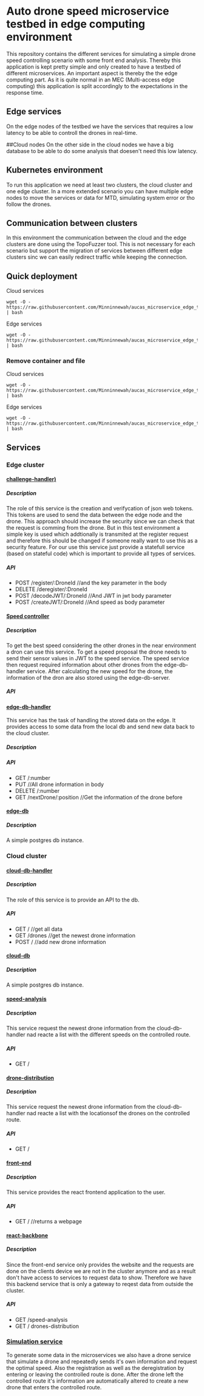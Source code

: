 # Auto drone speed microservice testbed in edge computing environment

This repository contains the different services for simulating a simple drone speed controlling scenario with some front end analysis. Thereby this application is kept pretty simple and only created to have a testbed of different microservices. An important aspect is thereby the the edge computing part. As it is quite normal in an MEC (Multi-access edge computing) this application is split accordingly to the expectations in the response time.

## Edge services
On the edge nodes of the testbed we have the services that requires a low latency to be able to controll the drones in real-time. 

##Cloud nodes
On the other side in the cloud nodes we have a big database to be able to do some analysis that doesen't need this low latency.

## Kubernetes environment
To run this application we need at least two clusters, the cloud cluster and one edge cluster. In a more extended scenario you can have multiple edge nodes to move the services or data for MTD, simulating system error or tho follow the drones.

## Communication between clusters
In this environment the communication between the cloud and the edge clusters are done using the TopoFuzzer tool. This is not necessary for each scenario but support the migration of services between different edge clusters sinc we can easily redirect traffic while keeping the connection.

## Quick deployment
Cloud services
```
wget -O - https://raw.githubusercontent.com/Minninnewah/aucas_microservice_edge_testbed/main/cloud_node_deployment.sh | bash

```

Edge services
```
wget -O - https://raw.githubusercontent.com/Minninnewah/aucas_microservice_edge_testbed/main/edge_node_deployment.sh | bash
```
### Remove container and file
Cloud services
```
wget -O - https://raw.githubusercontent.com/Minninnewah/aucas_microservice_edge_testbed/main/cloud_node_clean_deployment.sh | bash

```

Edge services
```
wget -O - https://raw.githubusercontent.com/Minninnewah/aucas_microservice_edge_testbed/main/edge_node_clean_deployment.sh | bash

```

## Services
### Edge cluster
#### <ins>challenge-handler)</ins>
##### Description
The role of this service is the creation and verifycation of json web tokens. This tokens are used to send the data between the edge node and the drone. This approach should increase the security since we can check that the request is comming from the drone. But in this test environment a simple key is used which addtionally is transmited at the register request and therefore this should be changed if someone really want to use this as a security feature. For our use this service just provide a statefull service (based on stateful code) which is important to provide all types of services.
##### API
- POST /register/:DroneId     //and the key parameter in the body
- DELETE /deregister/:DroneId
- POST /decodeJWT/:DroneId    //And JWT in jwt body parameter
- POST /createJWT/:DroneId    //And speed as body parameter



#### <ins>Speed controller</ins>
##### Description
To get the best speed considering the other drones in the near environment a dron can use this service. To get a speed proposal the drone needs to send their sensor values in JWT to the speed service. The speed service then request required information about other drones from the edge-db-handler service. After calculating the new speed for the drone, the information of the dron are also stored using the edge-db-server.
##### API


#### <ins>edge-db-handler</ins>
This service has the task of handling the stored data on the edge. It provides access to some data from the local db and send new data back to the cloud cluster.
##### Description
##### API
- GET /:number
- PUT                       //All drone information in body
- DELETE /:number
- GET /nextDrone/:position  //Get the information of the drone before

#### <ins>edge-db</ins>
##### Description
A simple postgres db instance.

### Cloud cluster
#### <ins>cloud-db-handler</ins>
##### Description
The role of this service is to provide an API to the db.
##### API
- GET /       //get all data
- GET /drones //get the newest drone information
- POST /      //add new drone information

#### <ins>cloud-db</ins>
##### Description
A simple postgres db instance.

#### <ins>speed-analysis</ins>
##### Description
This service request the newest drone information from the cloud-db-handler nad reacte a list with the different speeds on the controlled route.
##### API
- GET /  

#### <ins>drone-distribution</ins>
##### Description
This service request the newest drone information from the cloud-db-handler nad reacte a list with the locationsof the drones on the controlled route.
##### API
- GET /

#### <ins>front-end</ins>
##### Description
This service provides the react frontend application to the user.
##### API
- GET /   //returns a webpage

#### <ins>react-backbone</ins>
##### Description
Since the front-end service only provides the website and the requests are done on the clients device we are not in the cluster anymore and as a result don't have access to services to request data to show. Therefore we have this backend service that is only a gateway to reqest data from outside the cluster.
##### API
- GET /speed-analysis
- GET / drones-distribution

### <ins>Simulation service</ins>
To generate some data in the microservices we also have a drone service that simulate a drone and repeatedly sends it's own information and request the optimal speed. Also the registration as well as the deregistration by entering or leaving the controlled route is done. After the drone left the controlled route it's information are automatically altered to create a new drone that enters the controlled route.
